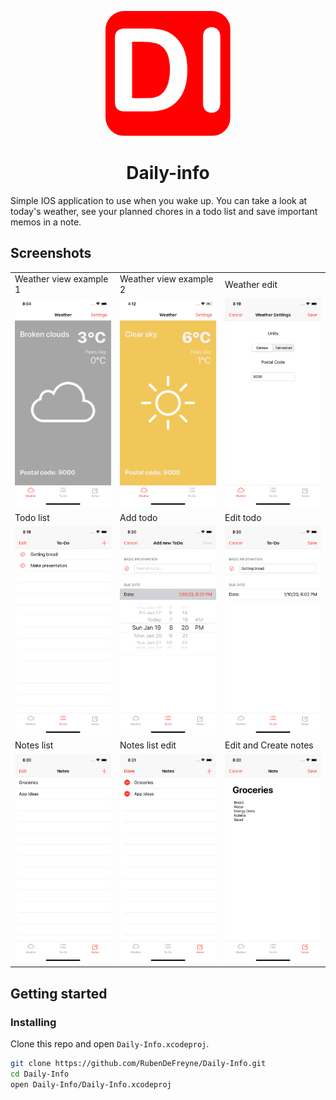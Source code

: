 <p align="center">
  <img src="./Screenshots/dailyinfo.png?raw=true" width="200px" style="border-radius:15%"/>
</p>

<h1 align="center">Daily-info</h1>

Simple IOS application to use when you wake up. You can take a look at today's weather, see your planned chores in a todo list and save important memos in a note.

## Screenshots

<table>
  <tr>
  </tr>
  <tr>
    <td>Weather view example 1</td>
    <td>Weather view example 2</td>
    <td>Weather edit</td>
  </tr>
  <tr>
    <td><img src="./Screenshots/weather-home.png?raw=true" width="256px"></td>
    <td><img src="./Screenshots/weather-home2.png?raw=true" width="256px"></td>
    <td><img src="./Screenshots/weather-edit.png?raw=true" width="256px"></td>
  </tr>
  <tr>
    <td>Todo list</td>
    <td>Add todo</td>
    <td>Edit todo</td>
  </tr>
  <tr>
    <td><img src="./Screenshots/todo-list.png?raw=true" width="256px"></td>
    <td><img src="./Screenshots/todo-create.png?raw=true" width="256px"></td>
    <td><img src="./Screenshots/todo-edit.png?raw=true" width="256px"></td>
  </tr>
  <tr>
    <td>Notes list</td>
    <td>Notes list edit</td>
    <td>Edit and Create notes</td>
  </tr>
  <tr>
    <td><img src="./Screenshots/notes-list.png?raw=true" width="256px"></td>
    <td><img src="./Screenshots/notes-list-edit.png?raw=true" width="256px"></td>
    <td><img src="./Screenshots/notes-edit.png?raw=true" width="256px"></td>
  </tr>
</table>

## Getting started

### Installing

Clone this repo and open `Daily-Info.xcodeproj`.

```zsh
git clone https://github.com/RubenDeFreyne/Daily-Info.git
cd Daily-Info
open Daily-Info/Daily-Info.xcodeproj
```
